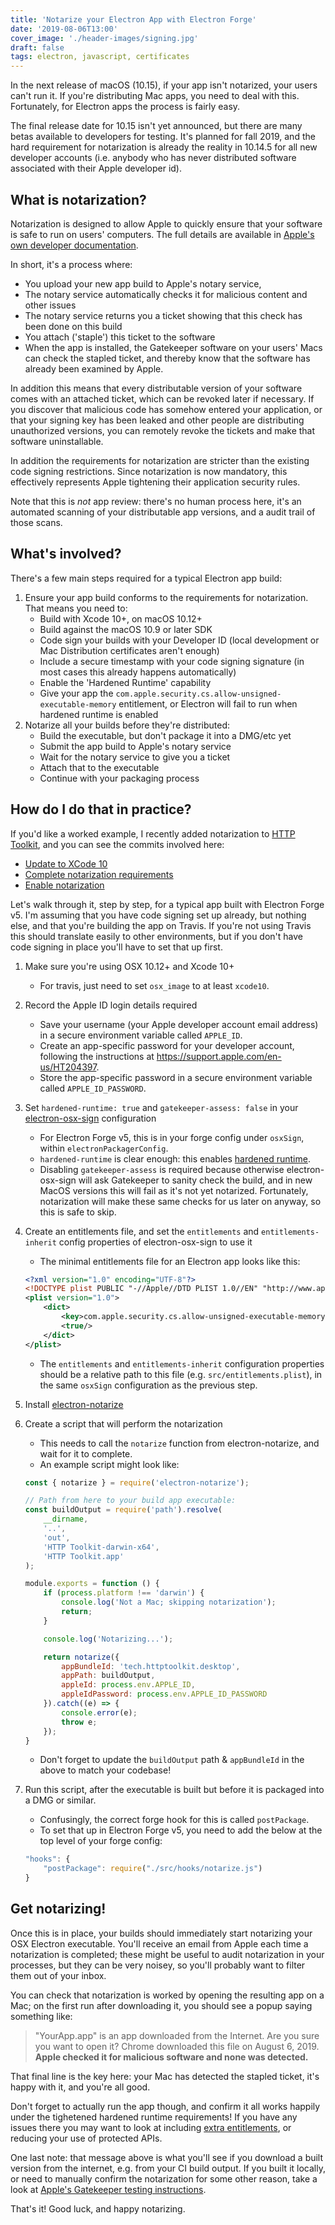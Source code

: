 ```yaml
---
title: 'Notarize your Electron App with Electron Forge'
date: '2019-08-06T13:00'
cover_image: './header-images/signing.jpg'
draft: false
tags: electron, javascript, certificates
---
```


In the next release of macOS (10.15), if your app isn't notarized, your users can't run it. If you're distributing Mac apps, you need to deal with this. Fortunately, for Electron apps the process is fairly easy.

The final release date for 10.15 isn't yet announced, but there are many betas available to developers for testing. It's planned for fall 2019, and the hard requirement for notarization is already the reality in 10.14.5 for all new developer accounts (i.e. anybody who has never distributed software associated with their Apple developer id).

## What is notarization?

Notarization is designed to allow Apple to quickly ensure that your software is safe to run on users' computers. The full details are available in [Apple's own developer documentation](https://developer.apple.com/documentation/security/notarizing_your_app_before_distribution).

In short, it's a process where:

* You upload your new app build to Apple's notary service,
* The notary service automatically checks it for malicious content and other issues
* The notary service returns you a ticket showing that this check has been done on this build
* You attach ('staple') this ticket to the software
* When the app is installed, the Gatekeeper software on your users' Macs can check the stapled ticket, and thereby know that the software has already been examined by Apple.

In addition this means that every distributable version of your software comes with an attached ticket, which can be revoked later if necessary. If you discover that malicious code has somehow entered your application, or that your signing key has been leaked and other people are distributing unauthorized versions, you can remotely revoke the tickets and make that software uninstallable.

In addition the requirements for notarization are stricter than the existing code signing restrictions. Since notarization is now mandatory, this effectively represents Apple tightening their application security rules.

Note that this is _not_ app review: there's no human process here, it's an automated scanning of your distributable app versions, and a audit trail of those scans.

## What's involved?

There's a few main steps required for a typical Electron app build:

1. Ensure your app build conforms to the requirements for notarization. That means you need to:
    * Build with Xcode 10+, on macOS 10.12+
    * Build against the macOS 10.9 or later SDK
    * Code sign your builds with your Developer ID (local development or Mac Distribution certificates aren't enough)
    * Include a secure timestamp with your code signing signature (in most cases this already happens automatically)
    * Enable the 'Hardened Runtime' capability
    * Give your app the `com.apple.security.cs.allow-unsigned-executable-memory` entitlement, or Electron will fail to run when hardened runtime is enabled
2. Notarize all your builds before they're distributed:
    * Build the executable, but don't package it into a DMG/etc yet
    * Submit the app build to Apple's notary service
    * Wait for the notary service to give you a ticket
    * Attach that to the executable
    * Continue with your packaging process

## How do I do that in practice?

If you'd like a worked example, I recently added notarization to [HTTP Toolkit](https://httptoolkit.com), and you can see the commits involved here:

* [Update to XCode 10](https://github.com/httptoolkit/httptoolkit-desktop/commit/d8c55a6b42fa9ab67475c03cd497d8eb6d0d5d90)
* [Complete notarization requirements](https://github.com/httptoolkit/httptoolkit-desktop/commit/c67896837fb50cb635a0a9589052e4fafc48dd64)
* [Enable notarization](https://github.com/httptoolkit/httptoolkit-desktop/commit/956327cad3a6d2367470fc7a4ffb6600d8cc7c28)

Let's walk through it, step by step, for a typical app built with Electron Forge v5. I'm assuming that you have code signing set up already, but nothing else, and that you're building the app on Travis. If you're not using Travis this should translate easily to other environments, but if you don't have code signing in place you'll have to set that up first.

1. Make sure you're using OSX 10.12+ and Xcode 10+
    - For travis, just need to set `osx_image` to at least `xcode10`.
2. Record the Apple ID login details required
    - Save your username (your Apple developer account email address) in a secure environment variable called `APPLE_ID`.
    - Create an app-specific password for your developer account, following the instructions at https://support.apple.com/en-us/HT204397.
    - Store the app-specific password in a secure environment variable called `APPLE_ID_PASSWORD`.
3. Set `hardened-runtime: true` and `gatekeeper-assess: false` in your [electron-osx-sign](https://github.com/electron/electron-osx-sign) configuration
    - For Electron Forge v5, this is in your forge config under `osxSign`, within `electronPackagerConfig`.
    - `hardened-runtime` is clear enough: this enables [hardened runtime](https://developer.apple.com/documentation/security/hardened_runtime_entitlements).
    - Disabling `gatekeeper-assess` is required because otherwise electron-osx-sign will ask Gatekeeper to sanity check the build, and in new MacOS versions this will fail as it's not yet notarized. Fortunately, notarization will make these same checks for us later on anyway, so this is safe to skip.
4. Create an entitlements file, and set the `entitlements` and `entitlements-inherit` config properties of electron-osx-sign to use it
    - The minimal entitlements file for an Electron app looks like this:

    ```xml
    <?xml version="1.0" encoding="UTF-8"?>
    <!DOCTYPE plist PUBLIC "-//Apple//DTD PLIST 1.0//EN" "http://www.apple.com/DTDs/PropertyList-1.0.dtd">
    <plist version="1.0">
        <dict>
            <key>com.apple.security.cs.allow-unsigned-executable-memory</key>
            <true/>
        </dict>
    </plist>
    ```

    - The `entitlements` and `entitlements-inherit` configuration properties should be a relative path to this file (e.g. `src/entitlements.plist`), in the same `osxSign` configuration as the previous step.
5. Install [electron-notarize](https://www.npmjs.com/package/electron-notarize)
6. Create a script that will perform the notarization
    - This needs to call the `notarize` function from electron-notarize, and wait for it to complete.
    - An example script might look like:

    ```js
    const { notarize } = require('electron-notarize');

    // Path from here to your build app executable:
    const buildOutput = require('path').resolve(
        __dirname,
        '..',
        'out',
        'HTTP Toolkit-darwin-x64',
        'HTTP Toolkit.app'
    );

    module.exports = function () {
        if (process.platform !== 'darwin') {
            console.log('Not a Mac; skipping notarization');
            return;
        }

        console.log('Notarizing...');

        return notarize({
            appBundleId: 'tech.httptoolkit.desktop',
            appPath: buildOutput,
            appleId: process.env.APPLE_ID,
            appleIdPassword: process.env.APPLE_ID_PASSWORD
        }).catch((e) => {
            console.error(e);
            throw e;
        });
    }
    ```

    - Don't forget to update the `buildOutput` path &  `appBundleId` in the above to match your codebase!
7. Run this script, after the executable is built but before it is packaged into a DMG or similar.
    - Confusingly, the correct forge hook for this is called `postPackage`.
    - To set that up in Electron Forge v5, you need to add the below at the top level of your forge config:

    ```js
    "hooks": {
        "postPackage": require("./src/hooks/notarize.js")
    }
    ```

## Get notarizing!

Once this is in place, your builds should immediately start notarizing your OSX Electron executable. You'll receive an email from Apple each time a notarization is completed; these might be useful to audit notarization in your processes, but they can be very noisey, so you'll probably want to filter them out of your inbox.

You can check that notarization is worked by opening the resulting app on a Mac; on the first run after downloading it, you should see a popup saying something like:

> "YourApp.app" is an app downloaded from the Internet.
> Are you sure you want to open it?
> Chrome downloaded this file on August 6, 2019.
> **Apple checked it for malicious software and none was detected.**

That final line is the key here: your Mac has detected the stapled ticket, it's happy with it, and you're all good.

Don't forget to actually run the app though, and confirm it all works happily under the tighetened hardened runtime requirements! If you have any issues there you may want to look at including [extra entitlements](https://developer.apple.com/documentation/bundleresources/entitlements), or reducing your use of protected APIs.

One last note: that message above is what you'll see if you download a built version from the internet, e.g. from your CI build output. If you built it locally, or need to manually confirm the notarization for some other reason, take a look at [Apple's Gatekeeper testing instructions](https://developer.apple.com/library/archive/documentation/Security/Conceptual/CodeSigningGuide/Procedures/Procedures.html#//apple_ref/doc/uid/TP40005929-CH4-SW25).

That's it! Good luck, and happy notarizing.